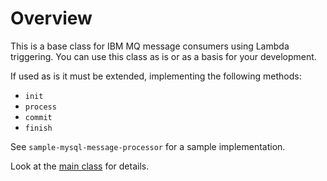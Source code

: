 # Overview

This is a base class for IBM MQ message consumers using Lambda triggering. You can use this class as is or as a basis for your development.

If used as is it must be extended, implementing the following methods:

- `init`
- `process`
- `commit`
- `finish`

See `sample-mysql-message-processor` for a sample implementation.

Look at the [main class](https://github.com/yurist/mqlambdatm-demo/blob/master/lambda-function-sample/generic-message-handler/src/main/java/com/steinschreiber/aws/mqlambda/AbstractMessageProcessor.java) for details.
